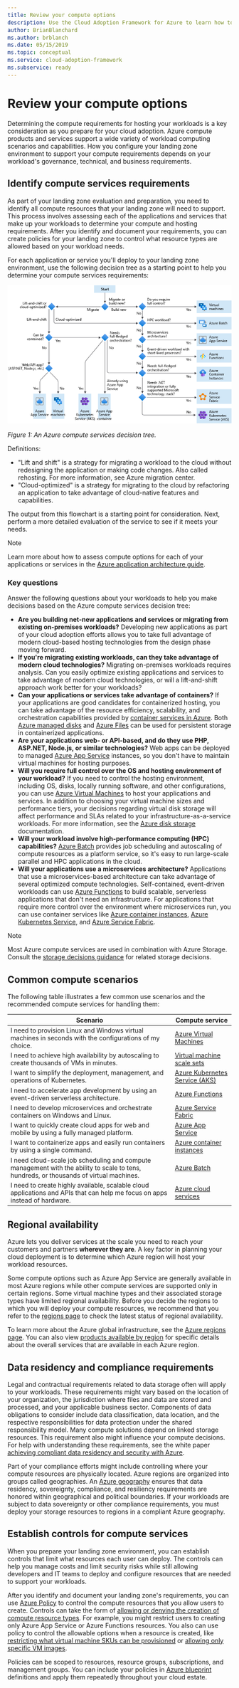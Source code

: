 ```yaml
---
title: Review your compute options
description: Use the Cloud Adoption Framework for Azure to learn how to determine the compute requirements for hosting your workloads.
author: BrianBlanchard
ms.author: brblanch
ms.date: 05/15/2019
ms.topic: conceptual
ms.service: cloud-adoption-framework
ms.subservice: ready
---
```


# Review your compute options

Determining the compute requirements for hosting your workloads is a key consideration as you prepare for your cloud adoption. Azure compute products and services support a wide variety of workload computing scenarios and capabilities. How you configure your landing zone environment to support your compute requirements depends on your workload's governance, technical, and business requirements.

## Identify compute services requirements

As part of your landing zone evaluation and preparation, you need to identify all compute resources that your landing zone will need to support. This process involves assessing each of the applications and services that make up your workloads to determine your compute and hosting requirements. After you identify and document your requirements, you can create policies for your landing zone to control what resource types are allowed based on your workload needs.

For each application or service you'll deploy to your landing zone environment, use the following decision tree as a starting point to help you determine your compute services requirements:

![Diagram of an Azure compute services decision tree.](../../_images/ready/compute-decision-tree.png)

_Figure 1: An Azure compute services decision tree._

Definitions:

- "Lift and shift" is a strategy for migrating a workload to the cloud without redesigning the application or making code changes. Also called rehosting. For more information, see Azure migration center.
- "Cloud-optimized" is a strategy for migrating to the cloud by refactoring an application to take advantage of cloud-native features and capabilities.

The output from this flowchart is a starting point for consideration. Next, perform a more detailed evaluation of the service to see if it meets your needs.

> [!NOTE]
> Learn more about how to assess compute options for each of your applications or services in the [Azure application architecture guide](https://docs.microsoft.com/azure/architecture/guide/technology-choices/compute-decision-tree).

### Key questions

Answer the following questions about your workloads to help you make decisions based on the Azure compute services decision tree:

- **Are you building net-new applications and services or migrating from existing on-premises workloads?** Developing new applications as part of your cloud adoption efforts allows you to take full advantage of modern cloud-based hosting technologies from the design phase moving forward.
- **If you're migrating existing workloads, can they take advantage of modern cloud technologies?** Migrating on-premises workloads requires analysis. Can you easily optimize existing applications and services to take advantage of modern cloud technologies, or will a lift-and-shift approach work better for your workloads?
- **Can your applications or services take advantage of containers?** If your applications are good candidates for containerized hosting, you can take advantage of the resource efficiency, scalability, and orchestration capabilities provided by [container services in Azure](https://azure.microsoft.com/product-categories/containers). Both [Azure managed disks](https://docs.microsoft.com/azure/virtual-machines/windows/managed-disks-overview) and [Azure Files](https://docs.microsoft.com/azure/storage/files/storage-files-introduction) can be used for persistent storage in containerized applications.
- **Are your applications web- or API-based, and do they use PHP, ASP.NET, Node.js, or similar technologies?** Web apps can be deployed to managed [Azure App Service](https://docs.microsoft.com/azure/app-service/overview) instances, so you don't have to maintain virtual machines for hosting purposes.
- **Will you require full control over the OS and hosting environment of your workload?** If you need to control the hosting environment, including OS, disks, locally running software, and other configurations, you can use [Azure Virtual Machines](https://azure.microsoft.com/services/virtual-machines) to host your applications and services. In addition to choosing your virtual machine sizes and performance tiers, your decisions regarding virtual disk storage will affect performance and SLAs related to your infrastructure-as-a-service workloads. For more information, see the [Azure disk storage](https://docs.microsoft.com/azure/virtual-machines/windows/managed-disks-overview) documentation.
- **Will your workload involve high-performance computing (HPC) capabilities?** [Azure Batch](https://docs.microsoft.com/azure/batch/batch-technical-overview) provides job scheduling and autoscaling of compute resources as a platform service, so it's easy to run large-scale parallel and HPC applications in the cloud.
- **Will your applications use a microservices architecture?** Applications that use a microservices-based architecture can take advantage of several optimized compute technologies. Self-contained, event-driven workloads can use [Azure Functions](https://docs.microsoft.com/azure/azure-functions/functions-overview) to build scalable, serverless applications that don't need an infrastructure. For applications that require more control over the environment where microservices run, you can use container services like [Azure container instances](https://docs.microsoft.com/azure/container-instances/container-instances-overview), [Azure Kubernetes Service](https://docs.microsoft.com/azure/aks/intro-kubernetes), and [Azure Service Fabric](https://docs.microsoft.com/azure/service-fabric/service-fabric-overview).

> [!NOTE]
> Most Azure compute services are used in combination with Azure Storage. Consult the [storage decisions guidance](./storage-options.md) for related storage decisions.

## Common compute scenarios

The following table illustrates a few common use scenarios and the recommended compute services for handling them:

| Scenario  | Compute service |
| --- | --- |
| I need to provision Linux and Windows virtual machines in seconds with the configurations of my choice. | [Azure Virtual Machines](https://azure.microsoft.com/services/virtual-machines) |
| I need to achieve high availability by autoscaling to create thousands of VMs in minutes. | [Virtual machine scale sets](https://azure.microsoft.com/services/virtual-machine-scale-sets) |
| I want to simplify the deployment, management, and operations of Kubernetes. | [Azure Kubernetes Service (AKS)](https://azure.microsoft.com/services/kubernetes-service) |
| I need to accelerate app development by using an event-driven serverless architecture. | [Azure Functions](https://azure.microsoft.com/services/functions) |
| I need to develop microservices and orchestrate containers on Windows and Linux. | [Azure Service Fabric](https://azure.microsoft.com/services/service-fabric) |
| I want to quickly create cloud apps for web and mobile by using a fully managed platform. | [Azure App Service](https://azure.microsoft.com/services/app-service) |
| I want to containerize apps and easily run containers by using a single command. | [Azure container instances](https://azure.microsoft.com/services/container-instances) |
| I need cloud-scale job scheduling and compute management with the ability to scale to tens, hundreds, or thousands of virtual machines. | [Azure Batch](https://azure.microsoft.com/services/batch) |
| I need to create highly available, scalable cloud applications and APIs that can help me focus on apps instead of hardware. | [Azure cloud services](https://azure.microsoft.com/services/cloud-services) |

## Regional availability

Azure lets you deliver services at the scale you need to reach your customers and partners **wherever they are**. A key factor in planning your cloud deployment is to determine which Azure region will host your workload resources.

Some compute options such as Azure App Service are generally available in most Azure regions while other compute services are supported only in certain regions. Some virtual machine types and their associated storage types have limited regional availability. Before you decide the regions to which you will deploy your compute resources, we recommend that you refer to the [regions page](https://azure.microsoft.com/global-infrastructure/services/?regions=all&products=azure-vmware-cloudsimple,cloud-services,batch,container-instances,app-service,service-fabric,functions,kubernetes-service,virtual-machine-scale-sets,virtual-machines) to check the latest status of regional availability.

To learn more about the Azure global infrastructure, see the [Azure regions page](https://azure.microsoft.com/global-infrastructure/regions). You can also view [products available by region](https://azure.microsoft.com/global-infrastructure/services/?regions=all&products=all) for specific details about the overall services that are available in each Azure region.

## Data residency and compliance requirements

Legal and contractual requirements related to data storage often will apply to your workloads. These requirements might vary based on the location of your organization, the jurisdiction where files and data are stored and processed, and your applicable business sector. Components of data obligations to consider include data classification, data location, and the respective responsibilities for data protection under the shared responsibility model. Many compute solutions depend on linked storage resources. This requirement also might influence your compute decisions. For help with understanding these requirements, see the white paper [achieving compliant data residency and security with Azure](https://azure.microsoft.com/resources/achieving-compliant-data-residency-and-security-with-azure).

Part of your compliance efforts might include controlling where your compute resources are physically located. Azure regions are organized into groups called geographies. An [Azure geography](https://azure.microsoft.com/global-infrastructure/geographies) ensures that data residency, sovereignty, compliance, and resiliency requirements are honored within geographical and political boundaries. If your workloads are subject to data sovereignty or other compliance requirements, you must deploy your storage resources to regions in a compliant Azure geography.

## Establish controls for compute services

When you prepare your landing zone environment, you can establish controls that limit what resources each user can deploy. The controls can help you manage costs and limit security risks while still allowing developers and IT teams to deploy and configure resources that are needed to support your workloads.

After you identify and document your landing zone's requirements, you can use [Azure Policy](https://docs.microsoft.com/azure/governance/policy/overview) to control the compute resources that you allow users to create. Controls can take the form of [allowing or denying the creation of compute resource types](https://docs.microsoft.com/azure/governance/policy/samples/allowed-resource-types). For example, you might restrict users to creating only Azure App Service or Azure Functions resources. You also can use policy to control the allowable options when a resource is created, like [restricting what virtual machine SKUs can be provisioned](https://docs.microsoft.com/azure/governance/policy/samples/built-in-policies#compute) or [allowing only specific VM images](https://docs.microsoft.com/azure/governance/policy/samples/allowed-custom-images).

Policies can be scoped to resources, resource groups, subscriptions, and management groups. You can include your policies in [Azure blueprint](https://docs.microsoft.com/azure/governance/blueprints/overview) definitions and apply them repeatedly throughout your cloud estate.
